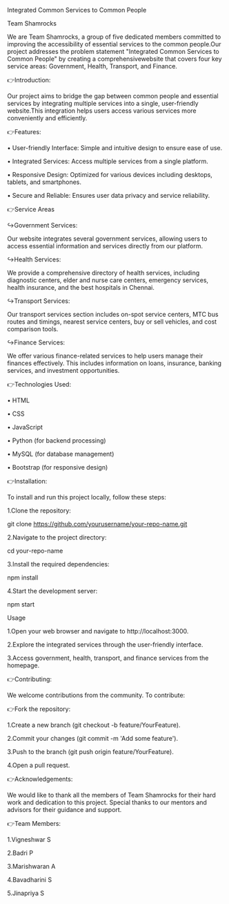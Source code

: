 Integrated Common Services to Common People

Team Shamrocks

We are Team Shamrocks, a group of five dedicated members committed to improving the accessibility of essential services to the common people.Our project addresses the problem statement "Integrated Common Services to Common People" by creating a comprehensivewebsite that covers four key service areas: 
Government, Health, Transport, and Finance.

👉Introduction:

Our project aims to bridge the gap between common people and essential services by integrating multiple services into a single, user-friendly website.This integration helps users access various services more conveniently and efficiently.

👉Features:

• User-friendly Interface: Simple and intuitive design to ensure ease of use.

• Integrated Services: Access multiple services from a single platform.

• Responsive Design: Optimized for various devices including desktops, tablets, and smartphones.

• Secure and Reliable: Ensures user data privacy and service reliability.

👉Service Areas 

↪Government Services:

Our website integrates several government services, allowing users to access essential information and services directly from our platform.

↪Health Services:

We provide a comprehensive directory of health services, including diagnostic centers, elder and nurse care centers, emergency services, health insurance, and the best hospitals in Chennai.

↪Transport Services:

Our transport services section includes on-spot service centers, MTC bus routes and timings, nearest service centers, buy or sell vehicles, and cost comparison tools.

↪Finance Services:

We offer various finance-related services to help users manage their finances effectively. This includes information on loans, insurance, banking services, and investment opportunities.

👉Technologies Used:

• HTML

• CSS

• JavaScript

• Python (for backend processing)

• MySQL (for database management)

• Bootstrap (for responsive design)

👉Installation:

To install and run this project locally, follow these steps:

1.Clone the repository:

git clone https://github.com/yourusername/your-repo-name.git

2.Navigate to the project directory:

cd your-repo-name

3.Install the required dependencies:

npm install

4.Start the development server:

npm start

Usage

1.Open your web browser and navigate to http://localhost:3000.

2.Explore the integrated services through the user-friendly interface.

3.Access government, health, transport, and finance services from the homepage.

👉Contributing:

We welcome contributions from the community. To contribute:

👉Fork the repository:

1.Create a new branch (git checkout -b feature/YourFeature).

2.Commit your changes (git commit -m 'Add some feature').

3.Push to the branch (git push origin feature/YourFeature).

4.Open a pull request.

👉Acknowledgements:

We would like to thank all the members of Team Shamrocks for their hard work and dedication to this project. 
Special thanks to our mentors and advisors for their guidance and support.


👉Team Members:

1.Vigneshwar S

2.Badri P

3.Marishwaran A

4.Bavadharini S

5.Jinapriya S
